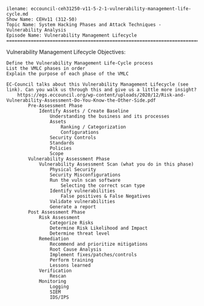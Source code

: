     ilename: eccouncil-ceh31250-v11-5-2-1-vulnerability-management-life-cycle.md
    Show Name: CEHv11 (312-50)
    Topic Name: System Hacking Phases and Attack Techniques - Vulnerability Analysis
    Episode Name: Vulnerability Management Lifecycle ================================================================================

Vulnerability Management Lifecycle
Objectives:

    Define the Vulnerability Management Life-Cycle process
    List the VMLC phases in order
    Explain the purpose of each phase of the VMLC

    EC-Council talks about this Vulnerability Management Lifecycle (see link). Can you walk us through this and give us a little more insight?
        https://egs.eccouncil.org/wp-content/uploads/2020/12/Risk-and-Vulnerability-Assessment-Do-You-Know-the-Other-Side.pdf
            Pre-Assessment Phase
                Identify Assets / Create Baseline
                    Understanding the business and its processes
                    Assets
                        Ranking / Categorization
                        Configurations
                    Security Controls
                    Standards
                    Policies
                    Scope
            Vulnerability Assessment Phase
                Vulnerability Assessment Scan (what you do in this phase)
                    Physical Security
                    Security Misconfigurations
                    Run the vuln scan software
                        Selecting the correct scan type
                    Identify vulnerabilities
                        False positives & False Negatives
                    Validate vulnerabilities
                    Generate a report
            Post Assessment Phase
                Risk Assessment
                    Categorize Risks
                    Determine Risk Likelihood and Impact
                    Determine threat level
                Remediation
                    Recommend and prioritize mitigations
                    Root Cause Analysis
                    Implement fixes/patches/controls
                    Perform training
                    Lessons learned
                Verification
                    Rescan
                Monitoring
                    Logging
                    SIEM
                    IDS/IPS
